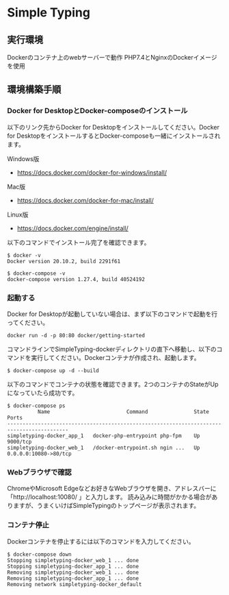 # Simple Typing

## 実行環境
Dockerのコンテナ上のwebサーバーで動作
PHP7.4とNginxのDockerイメージを使用

## 環境構築手順

### Docker for DesktopとDocker-composeのインストール
以下のリンク先からDocker for Desktopをインストールしてください。Docker for DesktopをインストールするとDocker-composeも一緒にインストールされます。

Windows版
* https://docs.docker.com/docker-for-windows/install/

Mac版
* https://docs.docker.com/docker-for-mac/install/

Linux版
* https://docs.docker.com/engine/install/


以下のコマンドでインストール完了を確認できます。
```
$ docker -v
Docker version 20.10.2, build 2291f61

$ docker-compose -v
docker-compose version 1.27.4, build 40524192
```

### 起動する
Docker for Desktopが起動していない場合は、まず以下のコマンドで起動を行ってください。
```
docker run -d -p 80:80 docker/getting-started
```
コマンドラインでSimpleTyping-dockerディレクトリの直下へ移動し、以下のコマンドを実行してください。Dockerコンテナが作成され、起動します。
```
$ docker-compose up -d --build
```

以下のコマンドでコンテナの状態を確認できます。2つのコンテナのStateがUpになっていたら成功です。
```
$ docker-compose ps
          Name                         Command               State           Ports
------------------------------------------------------------------------------------------
simpletyping-docker_app_1   docker-php-entrypoint php-fpm    Up      9000/tcp
simpletyping-docker_web_1   /docker-entrypoint.sh ngin ...   Up      0.0.0.0:10080->80/tcp
```

### Webブラウザで確認
ChromeやMicrosoft Edgeなどお好きなWebブラウザを開き、アドレスバーに「http://localhost:10080/ 」と入力します。
読み込みに時間がかかる場合がありますが、うまくいけばSimpleTypingのトップページが表示されます。

### コンテナ停止
Dockerコンテナを停止するには以下のコマンドを入力してください。
```
$ docker-compose down
Stopping simpletyping-docker_web_1 ... done                                                                                                                                                                                                               Stopping simpletyping-docker_app_1 ... done                                                                                                                                                                                                               Removing simpletyping-docker_web_1 ... done                                                                                                                                                                                                               Removing simpletyping-docker_app_1 ... done                                                                                                                                                                                                               Removing network simpletyping-docker_default
```

